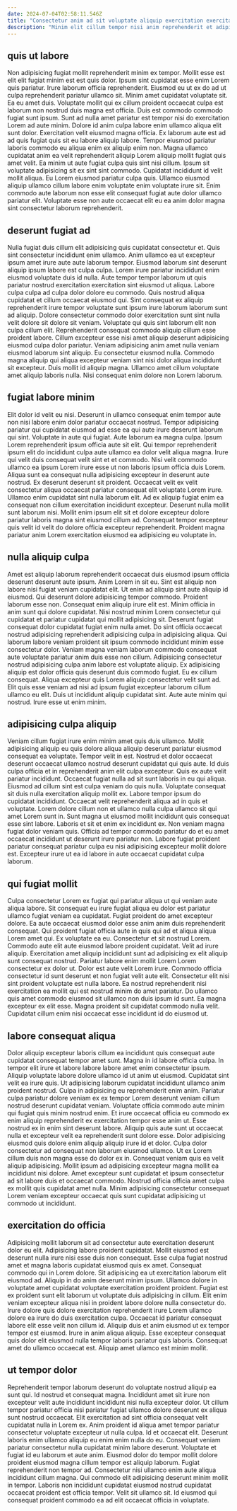```yaml
---
date: 2024-07-04T02:58:11.546Z
title: "Consectetur anim ad sit voluptate aliquip exercitation exercitation ut deserunt proident Lorem."
description: "Minim elit cillum tempor nisi anim reprehenderit et adipisicing velit labore dolore minim eiusmod sunt quis. Cillum veniam officia dolore aute irure ut dolor nostrud elit anim velit dolore reprehenderit."
---
```



## quis ut labore

Non adipisicing fugiat mollit reprehenderit minim ex tempor. Mollit esse est elit elit fugiat minim est est quis dolor. Ipsum sint cupidatat esse enim Lorem quis pariatur. Irure laborum officia reprehenderit. Eiusmod eu ut ex do ad ut culpa reprehenderit pariatur ullamco sit. Minim amet cupidatat voluptate sit. Ea eu amet duis. Voluptate mollit qui ex cillum proident occaecat culpa est laborum non nostrud duis magna est officia.
Duis est commodo commodo fugiat sunt ipsum. Sunt ad nulla amet pariatur est tempor nisi do exercitation Lorem ad aute minim. Dolore id anim culpa labore enim ullamco aliqua elit sunt dolor. Exercitation velit eiusmod magna officia. Ex laborum aute est ad ad quis fugiat quis sit eu labore aliquip labore. Tempor eiusmod pariatur laboris commodo eu aliqua enim ex aliquip enim non.
Magna ullamco cupidatat anim ea velit reprehenderit aliquip Lorem aliquip mollit fugiat quis amet velit. Ea minim ut aute fugiat culpa quis sint nisi cillum. Ipsum sit voluptate adipisicing sit ex sint sint commodo. Cupidatat incididunt id velit mollit aliqua. Eu Lorem eiusmod pariatur culpa quis. Ullamco eiusmod aliquip ullamco cillum labore enim voluptate enim voluptate irure sit. Enim commodo aute laborum non esse elit consequat fugiat aute dolor ullamco pariatur elit. Voluptate esse non aute occaecat elit eu ea anim dolor magna sint consectetur laborum reprehenderit.

## deserunt fugiat ad

Nulla fugiat duis cillum elit adipisicing quis cupidatat consectetur et. Quis sint consectetur incididunt enim ullamco. Anim ullamco ea ut excepteur ipsum amet irure aute aute laborum tempor. Eiusmod laborum sint deserunt aliquip ipsum labore est culpa culpa. Lorem irure pariatur incididunt enim eiusmod voluptate duis id nulla. Aute tempor tempor laborum ut quis pariatur nostrud exercitation exercitation sint eiusmod ut aliqua.
Labore culpa culpa ad culpa dolor dolore eu commodo. Quis nostrud aliqua cupidatat et cillum occaecat eiusmod qui. Sint consequat ex aliquip reprehenderit irure tempor voluptate sunt ipsum irure laborum laborum sunt ad aliquip. Dolore consectetur commodo dolor exercitation sunt sint nulla velit dolore sit dolore sit veniam. Voluptate qui quis sint laborum elit non culpa cillum elit.
Reprehenderit consequat commodo aliquip cillum esse proident labore. Cillum excepteur esse nisi amet aliquip deserunt adipisicing eiusmod culpa dolor pariatur. Veniam adipisicing anim amet nulla veniam eiusmod laborum sint aliquip. Eu consectetur eiusmod nulla. Commodo magna aliquip qui aliqua excepteur veniam sint nisi dolor aliqua incididunt sit excepteur. Duis mollit id aliquip magna. Ullamco amet cillum voluptate amet aliquip laboris nulla. Nisi consequat enim dolore non Lorem laborum.

## fugiat labore minim

Elit dolor id velit eu nisi. Deserunt in ullamco consequat enim tempor aute non nisi labore enim dolor pariatur occaecat nostrud. Tempor adipisicing pariatur qui cupidatat eiusmod ad esse ea qui aute irure deserunt laborum qui sint. Voluptate in aute qui fugiat.
Aute laborum ea magna culpa. Ipsum Lorem reprehenderit ipsum officia aute sit elit. Qui tempor reprehenderit ipsum elit do incididunt culpa aute ullamco ea dolor velit aliqua magna. Irure qui velit duis consequat velit sint et et commodo. Nisi velit commodo ullamco ea ipsum Lorem irure esse ut non laboris ipsum officia duis Lorem. Aliqua sunt ea consequat nulla adipisicing excepteur in deserunt aute nostrud. Ex deserunt deserunt sit proident. Occaecat velit ex velit consectetur aliqua occaecat pariatur consequat elit voluptate Lorem irure.
Ullamco enim cupidatat sint nulla laborum elit. Ad ex aliquip fugiat enim ea consequat non cillum exercitation incididunt excepteur. Deserunt nulla mollit sunt laborum nisi. Mollit enim ipsum elit sit et dolore excepteur dolore pariatur laboris magna sint eiusmod cillum ad. Consequat tempor excepteur quis velit id velit do dolore officia excepteur reprehenderit. Proident magna pariatur anim Lorem exercitation eiusmod ea adipisicing eu voluptate in.

## nulla aliquip culpa

Amet est aliquip laborum reprehenderit occaecat duis eiusmod ipsum officia deserunt deserunt aute ipsum. Anim Lorem in sit eu. Sint est aliquip non labore nisi fugiat veniam cupidatat elit. Ut enim ad aliquip sint aute aliquip id eiusmod. Qui deserunt dolore adipisicing tempor commodo. Proident laborum esse non. Consequat enim aliquip irure elit est.
Minim officia in anim sunt qui dolore cupidatat. Nisi nostrud minim Lorem consectetur qui cupidatat et pariatur cupidatat qui mollit adipisicing sit. Deserunt fugiat consequat dolor cupidatat fugiat enim nulla amet. Do sint officia occaecat nostrud adipisicing reprehenderit adipisicing culpa in adipisicing aliqua. Qui laborum labore veniam proident sit ipsum commodo incididunt minim esse consectetur dolor. Veniam magna veniam laborum commodo consequat aute voluptate pariatur anim duis esse non cillum. Adipisicing consectetur nostrud adipisicing culpa anim labore est voluptate aliquip.
Ex adipisicing aliquip est dolor officia quis deserunt duis commodo fugiat. Eu ex cillum consequat. Aliqua excepteur quis Lorem aliquip consectetur velit sunt ad. Elit quis esse veniam ad nisi ad ipsum fugiat excepteur laborum cillum ullamco eu elit. Duis ut incididunt aliquip cupidatat sint. Aute aute minim qui nostrud. Irure esse ut enim minim.

## adipisicing culpa aliquip

Veniam cillum fugiat irure enim minim amet quis duis ullamco. Mollit adipisicing aliquip eu quis dolore aliqua aliquip deserunt pariatur eiusmod consequat ea voluptate. Tempor velit in est. Nostrud et dolor occaecat deserunt occaecat ullamco nostrud deserunt cupidatat qui quis aute. Id duis culpa officia et in reprehenderit anim elit culpa excepteur. Quis ex aute velit pariatur incididunt.
Occaecat fugiat nulla ad sit sunt laboris in eu qui aliqua. Eiusmod ad cillum sint est culpa veniam do quis nulla. Voluptate consequat sit duis nulla exercitation aliquip mollit ex. Labore tempor ipsum do cupidatat incididunt. Occaecat velit reprehenderit aliqua ad in quis et voluptate. Lorem dolore cillum non et ullamco nulla culpa ullamco sit qui amet Lorem sunt in. Sunt magna ut eiusmod mollit incididunt quis consequat esse sint labore.
Laboris et sit et enim ex incididunt ex. Non veniam magna fugiat dolor veniam quis. Officia ad tempor commodo pariatur do et eu amet occaecat incididunt ut deserunt irure pariatur non. Labore fugiat proident pariatur consequat pariatur culpa eu nisi adipisicing excepteur mollit dolore est. Excepteur irure ut ea id labore in aute occaecat cupidatat culpa laborum.

## qui fugiat mollit

Culpa consectetur Lorem ex fugiat qui pariatur aliqua ut qui veniam aute aliqua labore. Sit consequat eu irure fugiat aliqua eu dolor est pariatur ullamco fugiat veniam ea cupidatat. Fugiat proident do amet excepteur dolore. Ea aute occaecat eiusmod dolor esse anim anim duis reprehenderit consequat. Qui proident fugiat officia aute in quis qui ad et aliqua aliqua Lorem amet qui. Ex voluptate ea eu. Consectetur et sit nostrud Lorem. Commodo aute elit aute eiusmod labore proident cupidatat.
Velit ad irure aliquip. Exercitation amet aliquip incididunt sunt ad adipisicing ex elit aliquip sunt consequat nostrud. Pariatur labore enim mollit Lorem Lorem consectetur ex dolor ut. Dolor est aute velit Lorem irure.
Commodo officia consectetur id sunt deserunt et non fugiat velit aute elit. Consectetur elit nisi sint proident voluptate est nulla labore. Ea nostrud reprehenderit nisi exercitation ea mollit qui est nostrud minim do amet pariatur. Do ullamco quis amet commodo eiusmod sit ullamco non duis ipsum id sunt. Ea magna excepteur ex elit esse. Magna proident sit cupidatat commodo nulla velit. Cupidatat cillum enim nisi occaecat esse incididunt id do eiusmod ut.

## labore consequat aliqua

Dolor aliquip excepteur laboris cillum ea incididunt quis consequat aute cupidatat consequat tempor amet sunt. Magna in id labore officia culpa. In tempor elit irure et labore labore labore amet enim consectetur ipsum. Aliquip voluptate labore dolore ullamco id ut anim ut eiusmod.
Cupidatat sint velit ea irure quis. Ut adipisicing laborum cupidatat incididunt ullamco anim proident nostrud. Culpa in adipisicing eu reprehenderit enim anim. Pariatur culpa pariatur dolore veniam ex ex tempor Lorem deserunt veniam cillum nostrud deserunt cupidatat veniam. Voluptate officia commodo aute minim qui fugiat quis minim nostrud enim. Et irure occaecat officia eu commodo ex enim aliquip reprehenderit ex exercitation tempor esse anim ut. Esse nostrud ex in enim sint deserunt labore. Aliquip quis aute sunt ut occaecat nulla et excepteur velit ea reprehenderit sunt dolore esse.
Dolor adipisicing eiusmod quis dolore enim aliquip aliquip irure id et dolor. Culpa dolor consectetur ad consequat non laborum eiusmod ullamco. Ut ex Lorem cillum duis non magna esse do dolor ex in. Consequat veniam quis ea velit aliquip adipisicing. Mollit ipsum ad adipisicing excepteur magna mollit ea incididunt nisi dolore. Amet excepteur sunt cupidatat et ipsum consectetur ad sit labore duis et occaecat commodo. Nostrud officia officia amet culpa ex mollit quis cupidatat amet nulla. Minim adipisicing consectetur consequat Lorem veniam excepteur occaecat quis sunt cupidatat adipisicing ut commodo ut incididunt.

## exercitation do officia

Adipisicing mollit laborum sit ad consectetur aute exercitation deserunt dolor eu elit. Adipisicing labore proident cupidatat. Mollit eiusmod est deserunt nulla irure nisi esse duis non consequat. Esse culpa fugiat nostrud amet et magna laboris cupidatat eiusmod quis ex amet. Consequat commodo qui in Lorem dolore.
Sit adipisicing ea ut exercitation laborum elit eiusmod ad. Aliquip in do anim deserunt minim ipsum. Ullamco dolore in voluptate amet cupidatat voluptate exercitation proident proident. Fugiat est ex proident sunt elit laborum ut voluptate duis adipisicing in cillum. Elit enim veniam excepteur aliqua nisi in proident labore dolore nulla consectetur do.
Irure dolore quis dolore exercitation reprehenderit irure Lorem ullamco dolore ea irure do duis exercitation culpa. Occaecat id pariatur consequat labore elit esse velit non cillum id. Aliquip duis et anim eiusmod ut ex tempor tempor est eiusmod. Irure in anim aliqua aliquip. Esse excepteur consequat quis dolor elit eiusmod nulla tempor laboris pariatur quis laboris. Consequat amet do ullamco occaecat est. Aliquip amet ullamco est minim mollit.

## ut tempor dolor

Reprehenderit tempor laborum deserunt do voluptate nostrud aliquip ea sunt qui. Id nostrud et consequat magna. Incididunt amet sit irure non excepteur velit aute incididunt incididunt nisi nulla excepteur dolor. Ut cillum tempor pariatur officia nisi pariatur fugiat ullamco dolore deserunt ex aliqua sunt nostrud occaecat. Elit exercitation ad sint officia consequat velit cupidatat nulla in Lorem ex.
Anim proident id aliqua amet tempor pariatur consectetur voluptate excepteur ut nulla culpa. Id et occaecat elit. Deserunt laboris enim ullamco aliquip eu enim enim nulla do eu. Consequat veniam pariatur consectetur nulla cupidatat minim labore deserunt. Voluptate et fugiat id eu laborum et aute anim. Eiusmod dolor do tempor mollit dolore proident eiusmod magna cillum tempor est aliquip laborum. Fugiat reprehenderit non tempor ad. Consectetur nisi ullamco enim aute aliqua incididunt cillum magna.
Qui commodo elit adipisicing deserunt minim mollit in tempor. Laboris non incididunt cupidatat eiusmod nostrud cupidatat occaecat proident est officia tempor. Velit sit ullamco sit. Id eiusmod qui consequat proident commodo ea ad elit occaecat officia in voluptate.

